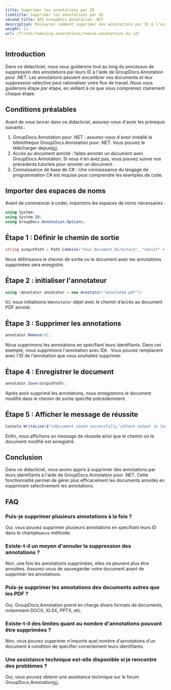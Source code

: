 ```yaml
---
title: Supprimer les annotations par ID
linktitle: Supprimer les annotations par ID
second_title: API GroupDocs.Annotation .NET
description: Découvrez comment supprimer des annotations par ID à l’aide de GroupDocs.Annotation pour .NET. Rationalisez efficacement votre flux de documents.
weight: 11
url: /fr/net/removing-annotations/remove-annotations-by-id/
---
```

## Introduction
Dans ce didacticiel, nous vous guiderons tout au long du processus de suppression des annotations par leurs ID à l'aide de GroupDocs.Annotation pour .NET. Les annotations peuvent encombrer vos documents et leur suppression sélective peut rationaliser votre flux de travail. Nous vous guiderons étape par étape, en veillant à ce que vous compreniez clairement chaque étape.
## Conditions préalables
Avant de vous lancer dans ce didacticiel, assurez-vous d'avoir les prérequis suivants :
1.  GroupDocs.Annotation pour .NET : assurez-vous d'avoir installé la bibliothèque GroupDocs.Annotation pour .NET. Vous pouvez le télécharger depuis[ici](https://releases.groupdocs.com/annotation/net/).
2. Accès au document annoté : faites annoter un document avec GroupDocs.Annotation. Si vous n'en avez pas, vous pouvez suivre nos précédents tutoriels pour annoter un document.
3. Connaissance de base de C# : Une connaissance du langage de programmation C# est requise pour comprendre les exemples de code.

## Importer des espaces de noms
Avant de commencer à coder, importons les espaces de noms nécessaires :
```csharp
using System;
using System.IO;
using GroupDocs.Annotation.Options;
```

## Étape 1 : Définir le chemin de sortie
```csharp
string outputPath = Path.Combine("Your Document Directory", "result" + Path.GetExtension("input.pdf"));
```
Nous définissons le chemin de sortie où le document avec les annotations supprimées sera enregistré.
## Étape 2 : initialiser l'annotateur
```csharp
using (Annotator annotator = new Annotator("annotated.pdf"))
```
 Ici, nous initialisons le`Annotator` objet avec le chemin d’accès au document PDF annoté.
## Étape 3 : Supprimer les annotations
```csharp
annotator.Remove(0);
```
 Nous supprimons les annotations en spécifiant leurs identifiants. Dans cet exemple, nous supprimons l'annotation avec ID`0` . Vous pouvez remplacer`0` avec l'ID de l'annotation que vous souhaitez supprimer.
## Étape 4 : Enregistrer le document
```csharp
annotator.Save(outputPath);
```
Après avoir supprimé les annotations, nous enregistrons le document modifié dans le chemin de sortie spécifié précédemment.
## Étape 5 : Afficher le message de réussite
```csharp
Console.WriteLine($"\nDocument saved successfully.\nCheck output in {outputPath}.");
```
Enfin, nous affichons un message de réussite ainsi que le chemin où le document modifié est enregistré.

## Conclusion
Dans ce didacticiel, nous avons appris à supprimer des annotations par leurs identifiants à l'aide de GroupDocs.Annotation pour .NET. Cette fonctionnalité permet de gérer plus efficacement les documents annotés en supprimant sélectivement les annotations.
## FAQ
### Puis-je supprimer plusieurs annotations à la fois ?
 Oui, vous pouvez supprimer plusieurs annotations en spécifiant leurs ID dans le champ`Remove` méthode.
### Existe-t-il un moyen d'annuler la suppression des annotations ?
Non, une fois les annotations supprimées, elles ne peuvent plus être annulées. Assurez-vous de sauvegarder votre document avant de supprimer les annotations.
### Puis-je supprimer les annotations des documents autres que les PDF ?
Oui, GroupDocs.Annotation prend en charge divers formats de documents, notamment DOCX, XLSX, PPTX, etc.
### Existe-t-il des limites quant au nombre d'annotations pouvant être supprimées ?
Non, vous pouvez supprimer n'importe quel nombre d'annotations d'un document à condition de spécifier correctement leurs identifiants.
### Une assistance technique est-elle disponible si je rencontre des problèmes ?
 Oui, vous pouvez obtenir une assistance technique sur le forum GroupDocs.Annotation[ici](https://forum.groupdocs.com/c/annotation/10).